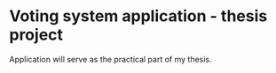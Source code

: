 # Voting system application - thesis project
Application will serve as the practical part of my thesis.